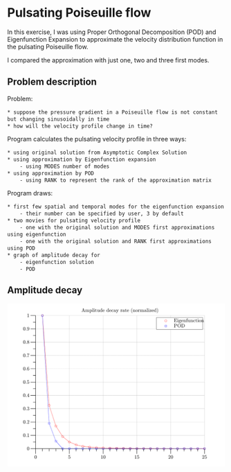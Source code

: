 # Pulsating Poiseuille flow

In this exercise, I was using Proper Orthogonal Decomposition (POD) and Eigenfunction Expansion to approximate the velocity distribution function in the pulsating Poiseuille flow.

I compared the approximation with just one, two and three first modes.

## Problem description

Problem:

	* suppose the pressure gradient in a Poiseuille flow is not constant but changing sinusoidally in time
	* how will the velocity profile change in time?

Program calculates the pulsating velocity profile in three ways:

	* using original solution from Asymptotic Complex Solution
	* using approximation by Eigenfunction expansion
		- using MODES number of modes
	* using approximation by POD					
		- using RANK to represent the rank of the approximation matrix

Program draws:

	* first few spatial and temporal modes for the eigenfunction expansion
		- their number can be specified by user, 3 by default
	* two movies for pulsating velocity profile
		- one with the original solution and MODES first approximations using eigenfunction
		- one with the original solution and RANK first approximations using POD
	* graph of amplitude decay for
		- eigenfunction solution
		- POD

## Amplitude decay

![Screenshot](Amplitude_decay.png)
